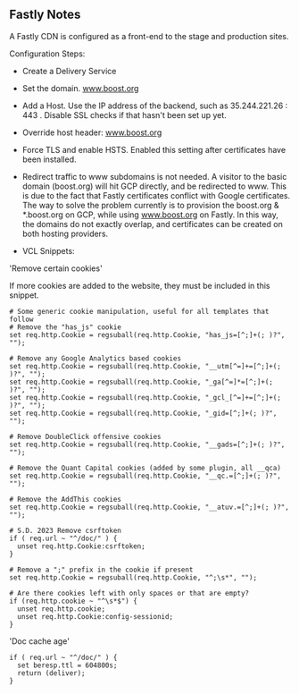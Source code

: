 
## Fastly Notes

A Fastly CDN is configured as a front-end to the stage and production sites.

Configuration Steps:

- Create a Delivery Service

- Set the domain. www.boost.org

- Add a Host. Use the IP address of the backend, such as 35.244.221.26 : 443 . Disable SSL checks if that hasn't been set up yet.  

- Override host header: www.boost.org

- Force TLS and enable HSTS. Enabled this setting after certificates have been installed.  

- Redirect traffic to www subdomains is not needed. A visitor to the basic domain (boost.org) will hit GCP directly, and be redirected to www. This is due to the fact that Fastly certificates conflict with Google certificates. The way to solve the problem currently is to provision the boost.org & *.boost.org on GCP, while using www.boost.org on Fastly. In this way, the domains do not exactly overlap, and certificates can be created on both hosting providers.

- VCL Snippets:  

'Remove certain cookies'

If more cookies are added to the website, they must be included in this snippet.

```
# Some generic cookie manipulation, useful for all templates that follow
# Remove the "has_js" cookie
set req.http.Cookie = regsuball(req.http.Cookie, "has_js=[^;]+(; )?", "");

# Remove any Google Analytics based cookies
set req.http.Cookie = regsuball(req.http.Cookie, "__utm[^=]+=[^;]+(; )?", "");
set req.http.Cookie = regsuball(req.http.Cookie, "_ga[^=]*=[^;]+(; )?", "");
set req.http.Cookie = regsuball(req.http.Cookie, "_gcl_[^=]+=[^;]+(; )?", "");
set req.http.Cookie = regsuball(req.http.Cookie, "_gid=[^;]+(; )?", "");

# Remove DoubleClick offensive cookies
set req.http.Cookie = regsuball(req.http.Cookie, "__gads=[^;]+(; )?", "");

# Remove the Quant Capital cookies (added by some plugin, all __qca)
set req.http.Cookie = regsuball(req.http.Cookie, "__qc.=[^;]+(; )?", "");

# Remove the AddThis cookies
set req.http.Cookie = regsuball(req.http.Cookie, "__atuv.=[^;]+(; )?", "");

# S.D. 2023 Remove csrftoken
if ( req.url ~ "^/doc/" ) {
  unset req.http.Cookie:csrftoken;
}
  
# Remove a ";" prefix in the cookie if present
set req.http.Cookie = regsuball(req.http.Cookie, "^;\s*", "");

# Are there cookies left with only spaces or that are empty?
if (req.http.cookie ~ "^\s*$") {
  unset req.http.cookie;
  unset req.http.Cookie:config-sessionid;
}
``` 

'Doc cache age'

```
if ( req.url ~ "^/doc/" ) {
  set beresp.ttl = 604800s;
  return (deliver);
}
```
